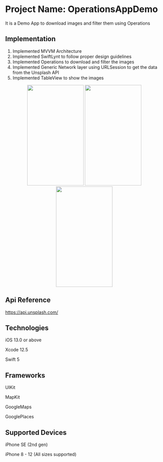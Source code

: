# Project Name: OperationsAppDemo

It is a Demo App to download images and filter them using Operations

## Implementation
1) Implemented MVVM Architecture
2) Implemented SwiftLynt to follow proper design guidelines 
3) Implemented Operations to download and filter the images
4) Implemented Generic Network layer using URLSession to get the data from the Unsplash API 
5) Implemented TableView to show the images

<p align="center">
<img src="https://i.imgur.com/kbCt21X.png" width="180" height="320"> <img src="https://i.imgur.com/16FBMZ5.png" width="180" height="320"> <img src="https://i.imgur.com/eUoNJ6M.png" width="180" height="320">
</p>

## Api Reference
https://api.unsplash.com/

## Technologies

iOS 13.0 or above

Xcode 12.5

Swift 5

## Frameworks

UIKit

MapKit

GoogleMaps

GooglePlaces

## Supported Devices

iPhone SE (2nd gen)

iPhone 8 - 12 (All sizes supported)
